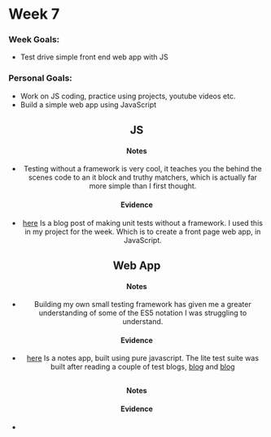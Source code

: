 # Week 7

### Week Goals:
* Test drive simple front end web app with JS

### Personal Goals:
* Work on JS coding, practice using projects, youtube videos etc.
* Build a simple web app using JavaScript

<center>
<h2> JS </h2>

#### Notes
* Testing without a framework is very cool, it teaches you the behind the scenes code to an it block and truthy matchers, which is actually far more simple than I first thought.

#### Evidence
* [here]( https://medium.com/javascript-in-plain-english/unit-test-front-end-javascript-code-without-a-framework-8f00c63eb7d4) Is a blog post of making unit tests without a framework. I used this in my project for the week. Which is to create a front page web app, in JavaScript.

<h2> Web App </h2>

#### Notes
* Building my own small testing framework has given me a greater understanding of some of the ES5 notation I was struggling to understand.


#### Evidence
* [here](https://github.com/DillonBarker/notes_app) Is a notes app, built using pure javascript. The lite test suite was built after reading a couple of test blogs, [blog](https://medium.com/javascript-in-plain-english/unit-test-front-end-javascript-code-without-a-framework-8f00c63eb7d4)
and [blog](https://blog.bitsrc.io/build-your-own-javascript-testing-framework-377e6583c870)


<h2> </h2>

#### Notes


#### Evidence
*
